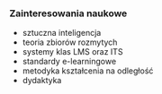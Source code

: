 ### Zainteresowania naukowe

- sztuczna inteligencja
- teoria zbiorów rozmytych
- systemy klas LMS oraz ITS
- standardy e-learningowe
- metodyka kształcenia na odległość
- dydaktyka

<!--### Obszar badań

W ramach pracy magisterskiej badam-->

<!--### Publikacje

_Aktualnie nie posiadam publikacji naukowych._

### Konferencje
-->
